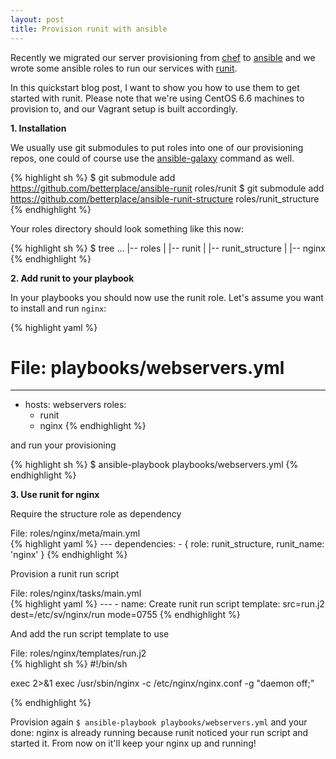 ```yaml
---
layout: post
title: Provision runit with ansible
---
```


Recently we migrated our server provisioning from [chef](https://www.chef.io/) to [ansible](http://www.ansible.com/) and we wrote some ansible roles to run our services with [runit](http://smarden.org/runit/).

In this quickstart blog post, I want to show you how to use them to get started with runit. Please note that we're using CentOS 6.6 machines to provision to, and our Vagrant setup is built accordingly.

**1. Installation**

We usually use git submodules to put roles into one of our provisioning repos, one could of course use the [ansible-galaxy](http://docs.ansible.com/ansible/galaxy.html) command as well.


{% highlight sh %}
$ git submodule add https://github.com/betterplace/ansible-runit roles/runit
$ git submodule add https://github.com/betterplace/ansible-runit-structure roles/runit_structure
{% endhighlight %}

Your roles directory should look something like this now:

{% highlight sh %}
$ tree
…
|-- roles
|   |-- runit
|   |-- runit_structure
|   |-- nginx
{% endhighlight %}


**2. Add runit to your playbook**

In your playbooks you should now use the runit role. Let's assume you want to install and run `nginx`:

{% highlight yaml %}
# File: playbooks/webservers.yml
---
- hosts: webservers
  roles:
    - runit
    - nginx
{% endhighlight %}

and run your provisioning

{% highlight sh %}
$ ansible-playbook playbooks/webservers.yml
{% endhighlight %}


**3. Use runit for nginx**

Require the structure role as dependency

<div class='filename'>File: roles/nginx/meta/main.yml</div>
{% highlight yaml %}
---
dependencies:
  - { role: runit_structure, runit_name: 'nginx' }
{% endhighlight %}

Provision a runit run script

<div class='filename'>File: roles/nginx/tasks/main.yml</div>
{% highlight yaml %}
---
- name: Create runit run script
  template:
    src=run.j2
    dest=/etc/sv/nginx/run
    mode=0755
{% endhighlight %}

And add the run script template to use

<div class="filename">File: roles/nginx/templates/run.j2</div>
{% highlight sh %}
#!/bin/sh

exec 2>&1
exec /usr/sbin/nginx -c /etc/nginx/nginx.conf -g "daemon off;"

{% endhighlight %}

Provision again `$ ansible-playbook playbooks/webservers.yml` and your done: nginx is already running because runit noticed your run script and started it. From now on it'll keep your nginx up and running!
